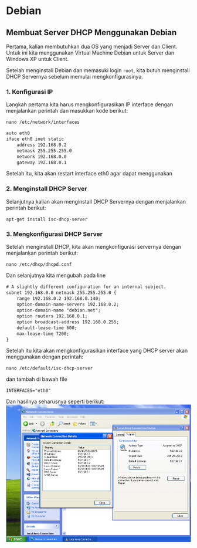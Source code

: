 # Debian
## Membuat Server DHCP Menggunakan Debian

Pertama, kalian membutuhkan dua OS yang menjadi Server dan Client. Untuk ini kita menggunakan Virtual Machine Debian untuk Server dan Windows XP untuk Client.

Setelah menginstall Debian dan memasuki login ```root```, kita butuh menginstall DHCP Servernya sebelum memulai mengkonfigurasinya.

### 1. Konfigurasi IP

Langkah pertama kita harus mengkonfigurasikan IP interface dengan menjalankan perintah dan masukkan kode berikut:  
```
nano /etc/network/interfaces
```
```
auto eth0
iface eth0 inet static
    address 192.168.0.2
    netmask 255.255.255.0
    network 192.168.0.0
    gateway 192.168.0.1
```
Setelah itu, kita akan restart interface eth0 agar dapat menggunakan 
### 2. Menginstall DHCP Server

Selanjutnya kalian akan menginstall DHCP Servernya dengan menjalankan perintah berikut:
```
apt-get install isc-dhcp-server
```
### 3. Mengkonfigurasi DHCP Server

Setelah menginstall DHCP, kita akan mengkonfigurasi servernya dengan menjalankan perintah berikut:
```
nano /etc/dhcp/dhcpd.conf
```
Dan selanjutnya kita mengubah pada line
```
# A slightly different configuration for an internal subject.
subnet 192.168.0.0 netmask 255.255.255.0 {
    range 192.168.0.2 192.168.0.140;
    option-domain-name-servers 192.168.0.2;
    option-domain-name "debian.net";
    option routers 192.168.0.1;
    option broadcast-address 192.168.0.255;
    default-lease-time 600;
    max-lease-time 7200;
}
```
Setelah itu kita akan mengkonfigurasikan interface yang DHCP server akan menggunakan dengan perintah:
```
nano /etc/default/isc-dhcp-server
```
dan tambah di bawah file
```
INTERFACES="eth0"
```
Dan hasilnya seharusnya seperti berikut:
![hasil](assets/result.png)
